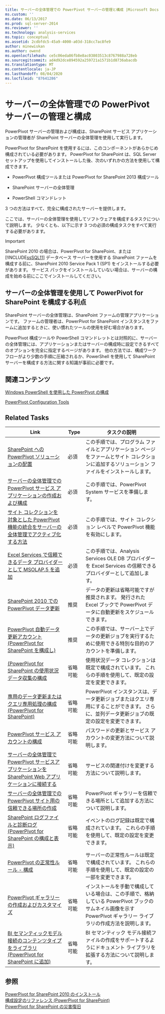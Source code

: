 ```yaml
---
title: サーバーの全体管理での PowerPivot サーバーの管理と構成 |Microsoft Docs
ms.custom: ''
ms.date: 06/13/2017
ms.prod: sql-server-2014
ms.reviewer: ''
ms.technology: analysis-services
ms.topic: conceptual
ms.assetid: 2cdbfdc5-45a9-4000-a03d-318cc7ac8fe9
author: minewiskan
ms.author: owend
ms.openlocfilehash: ce5c06eda86fb8e8ac03803513c8767988a728eb
ms.sourcegitcommit: ad4d92dce894592a259721a1571b1d8736abacdb
ms.translationtype: MT
ms.contentlocale: ja-JP
ms.lasthandoff: 08/04/2020
ms.locfileid: "87641286"
---
```

# <a name="powerpivot-server-administration-and-configuration-in-central-administration"></a>サーバーの全体管理での PowerPivot サーバーの管理と構成
  PowerPivot サーバーの管理および構成は、SharePoint サービス アプリケーションの管理者が SharePoint サーバーの全体管理を使用して実行します。  
  
 PowerPivot for SharePoint を使用するには、このコンポーネントがあらかじめ構成されている必要があります。 PowerPivot for SharePoint は、SQL Server セットアップを使用してインストールした後、次のいずれかの方法を使用して構成できます。  
  
-   PowerPivot 構成ツールまたは PowerPivot for SharePoint 2013 構成ツール  
  
-   SharePoint サーバーの全体管理  
  
-   PowerShell コマンドレット  
  
 3 つの方法はすべて、完全に構成されたサーバーを提供します。  
  
 ここでは、サーバーの全体管理を使用してソフトウェアを構成するタスクについて説明します。 少なくとも、以下に示す 3 つの必須の構成タスクをすべて実行する必要があります。  
  
> [!IMPORTANT]  
>  SharePoint 2010 の場合は、PowerPivot for SharePoint、または [!INCLUDE[ssSQL11](../../includes/sssql11-md.md)] データベース サーバーを使用する SharePoint ファームを構成する前に、SharePoint 2010 Service Pack 1 (SP1) をインストールする必要があります。 サービス パックをインストールしていない場合は、サーバーの構成を始める前にここでインストールしてください。  
  
## <a name="benefits-of-configuring-powerpivot-for-sharepoint-using-central-administration"></a>サーバーの全体管理を使用して PowerPivot for SharePoint を構成する利点  
 SharePoint サーバーの全体管理は、SharePoint ファームの管理アプリケーションです。 ファームの管理者は、PowerPivot for SharePoint インスタンスをファームに追加するときに、使い慣れたツールの使用を好む場合があります。  
  
 PowerPivot 構成ツールや PowerShell コマンドレットとは対照的に、サーバーの全体管理には、アプリケーションまたはサーバーの構成時に設定できるすべてのオプションを完全に指定するページがあります。 他の方法では、構成ワークフローがより少数の手順に圧縮されるか、PowerShell を使用して SharePoint サーバーを構成する方法に関する知識が事前に必要です。  
  
## <a name="related-content"></a>関連コンテンツ  
 [Windows PowerShell を使用した PowerPivot の構成](power-pivot-configuration-using-windows-powershell.md)  
  
 [PowerPivot Configuration Tools](power-pivot-configuration-tools.md)  
  
## <a name="related-tasks"></a>Related Tasks  
  
|Link|Type|タスクの説明|  
|----------|----------|----------------------|  
|[SharePoint への PowerPivot ソリューションの配置](deploy-power-pivot-solutions-to-sharepoint.md)|必須|この手順では、プログラム ファイルとアプリケーション ページをファームとサイト コレクションに追加するソリューション ファイルをインストールします。|  
|[サーバーの全体管理での PowerPivot サービス アプリケーションの作成および構成](create-and-configure-power-pivot-service-application-in-ca.md)|必須|この手順では、PowerPivot System サービスを準備します。|  
|[サイト コレクションを対象とした PowerPivot 機能の統合をサーバーの全体管理でアクティブ化する方法](activate-power-pivot-integration-for-site-collections-in-ca.md)|必須|この手順では、サイト コレクション レベルで PowerPivot 機能を有効にします。|  
|[Excel Services で信頼できるデータ プロバイダーとして MSOLAP.5 を追加](add-msolap-5-as-a-trusted-data-provider-in-excel-services.md)|必須|この手順では、Analysis Services OLE DB プロバイダーを Excel Services の信頼できるプロバイダーとして追加します。|  
|[SharePoint 2010 での PowerPivot データ更新](../powerpivot-data-refresh-with-sharepoint-2010.md)|推奨|データの更新は省略可能ですが推奨されます。 発行された Excel ブックで PowerPivot データに自動更新をスケジュールできます。|  
|[PowerPivot 自動データ更新アカウント &#40;PowerPivot for SharePoint を構成し&#41;](../configure-unattended-data-refresh-account-powerpivot-sharepoint.md)|推奨|この手順では、サーバー上でデータの更新ジョブを実行するために使用できる特別な目的のアカウントを準備します。|  
|[&#40;PowerPivot for SharePoint の使用状況データ収集の構成](configure-usage-data-collection-for-power-pivot-for-sharepoint.md)|省略可能|使用状況データ コレクションは既定で構成されています。 これらの手順を使用して、既定の設定を変更できます。|  
|[専用のデータ更新またはクエリ専用処理の構成 &#40;PowerPivot for SharePoint&#41;](../configure-dedicated-data-refresh-query-only-processing-powerpivot-sharepoint.md)|省略可能|PowerPivot インスタンスは、データ更新ジョブまたはクエリ専用にすることができます。 さらに、並列データ更新ジョブの既定の設定を変更できます。|  
|[PowerPivot サービス アカウントの構成](configure-power-pivot-service-accounts.md)|省略可能|パスワードの更新とサービス アカウントの変更方法について説明します。|  
|[サーバーの全体管理で PowerPivot サービスアプリケーションを SharePoint Web アプリケーションに接続する](connect-power-pivot-service-app-to-sharepoint-web-app-in-ca.md)|省略可能|サービスの関連付けを変更する方法について説明します。|  
|[サーバーの全体管理での PowerPivot サイト用の信頼できる場所の作成](create-a-trusted-location-for-power-pivot-sites-in-central-administration.md)|省略可能|PowerPivot ギャラリーを信頼できる場所として追加する方法について説明します。|  
|[SharePoint ログファイルと診断ログ &#40;PowerPivot for SharePoint の構成と表示&#41;](configure-and-view-sharepoint-and-diagnostic-logging.md)|省略可能|イベントのログ記録は既定で構成されています。 これらの手順を使用して、既定の設定を変更できます。|  
|[PowerPivot の正常性ルール - 構成](configure-power-pivot-health-rules.md)|省略可能|サーバーの正常性ルールは既定で構成されています。 これらの手順を使用して、既定の設定の一部を変更できます。|  
|[PowerPivot ギャラリーの作成およびカスタマイズ](create-and-customize-power-pivot-gallery.md)|省略可能|インストールを手動で構成している場合は、この手順で、格納している PowerPivot ブックのサムネイル画像を示す PowerPivot ギャラリー ライブラリの作成方法を説明します。|  
|[BI セマンティックモデル接続のコンテンツタイプをライブラリ &#40;PowerPivot for SharePoint に追加&#41;](add-bi-semantic-model-connection-content-type-to-library.md)|省略可能|BI セマンティック モデル接続ファイルの作成をサポートするようにドキュメント ライブラリを拡張する方法について説明します。|  
  
## <a name="see-also"></a>参照  
 [PowerPivot for SharePoint 2010 のインストール](../../sql-server/install/powerpivot-for-sharepoint-2010-installation.md)   
 [構成設定のリファレンス &#40;PowerPivot for SharePoint&#41;](configuration-setting-reference-power-pivot-for-sharepoint.md)   
 [PowerPivot for SharePoint の災害復旧](https://go.microsoft.com/fwlink/p/?LinkId=389570)  
  
  

